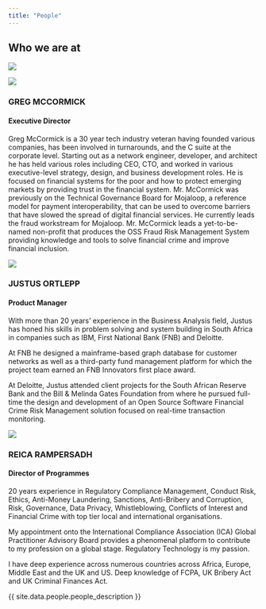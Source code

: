 ```yaml
---
title: "People"
---
```


## Who we are at

![](/tazama.png)

![](/people/greg.png)

### GREG MCCORMICK

#### Executive Director

Greg McCormick is a 30 year tech industry veteran having founded various companies, has been involved in turnarounds, and the C suite at the corporate level. Starting out as a network engineer, developer, and architect he has held various roles including CEO, CTO, and worked in various executive-level strategy, design, and business development roles. He is focused on financial systems for the poor and how to protect emerging markets by providing trust in the financial system. Mr. McCormick was previously on the Technical Governance Board for Mojaloop, a reference model for payment interoperability, that can be used to overcome barriers that have slowed the spread of digital financial services. He currently leads the fraud workstream for Mojaloop. Mr. McCormick leads a yet-to-be-named non-profit that produces the OSS Fraud Risk Management System providing knowledge and tools to solve financial crime and improve financial inclusion.

![](/people/justus.png)

### JUSTUS ORTLEPP

#### Product Manager

With more than 20 years’ experience in the Business Analysis field, Justus has honed his skills in problem solving and system building in South Africa in companies such as IBM, First National Bank (FNB) and Deloitte.

At FNB he designed a mainframe-based graph database for customer networks as well as a third-party fund management platform for which the project team earned an FNB Innovators first place award.

At Deloitte, Justus attended client projects for the South African Reserve Bank and the Bill & Melinda Gates Foundation from where he pursued full-time the design and development of an Open Source Software Financial Crime Risk Management solution focused on real-time transaction monitoring.

![](/people/reica.png)

### REICA RAMPERSADH

#### Director of Programmes

20 years experience in Regulatory Compliance Management, Conduct Risk, Ethics, Anti-Money Laundering, Sanctions, Anti-Bribery and Corruption, Risk, Governance, Data Privacy, Whistleblowing, Conflicts of Interest and Financial Crime with top tier local and international organisations.

My appointment onto the International Compliance Association (ICA) Global Practitioner Advisory Board provides a phenomenal platform to contribute to my profession on a global stage. Regulatory Technology is my passion.

I have deep experience across numerous countries across Africa, Europe, Middle East and the UK and US. Deep knowledge of FCPA, UK Bribery Act and UK Criminal Finances Act.

<section id="introduction" class="u-text-left">
  <div class="section-content">
    <div class="wrapper">
      <div class="header">
        <p>
                    {{ site.data.people.people_description }}
        </p>
      </div>
    </div>

  </div>
</section>
